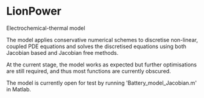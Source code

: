 # LionPower
Electrochemical-thermal model

The model applies conservative numerical schemes to discretise non-linear, coupled PDE equations 
and solves the discretised equations using both Jacobian based and Jacobian free methods. 

At the current stage, the model works as expected but further optimisations are still required, 
and thus most functions are currently obscured.

The model is currently open for test by running 'Battery_model_Jacobian.m' in Matlab.
